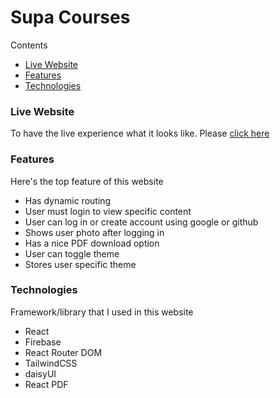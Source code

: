 # Supa Courses

Contents
* [Live Website](#live-website)
* [Features](#features)
* [Technologies](#technologies)

### Live Website
To have the live experience what it looks like. Please [click here](https://creative-wisp-3681ca.netlify.app "Supa Courses")

### Features
Here's the top feature of this website
* Has dynamic routing
* User must login to view specific content
* User can log in or create account using google or github
* Shows user photo after logging in
* Has a nice PDF download option
* User can toggle theme
* Stores user specific theme

### Technologies
Framework/library that I used in this website
* React
* Firebase
* React Router DOM
* TailwindCSS
* daisyUI
* React PDF
